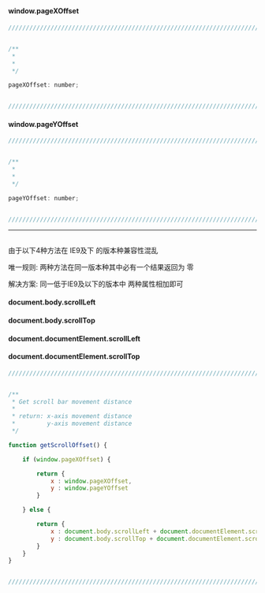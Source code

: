 ##

#### window.pageXOffset

``` javascript
///////////////////////////////////////////////////////////////////////////////////////////////////////////////////////


/**
 * 
 * 
 */

pageXOffset: number;


///////////////////////////////////////////////////////////////////////////////////////////////////////////////////////
```



#### window.pageYOffset

``` javascript
///////////////////////////////////////////////////////////////////////////////////////////////////////////////////////


/**
 * 
 * 
 */

pageYOffset: number;


///////////////////////////////////////////////////////////////////////////////////////////////////////////////////////
```

*** 

## 

由于以下4种方法在 IE9及下 的版本种兼容性混乱

唯一规则: 两种方法在同一版本种其中必有一个结果返回为 零

解决方案: 同一低于IE9及以下的版本中 两种属性相加即可


#### document.body.scrollLeft

#### document.body.scrollTop

#### document.documentElement.scrollLeft

#### document.documentElement.scrollTop


``` javascript
///////////////////////////////////////////////////////////////////////////////////////////////////////////////////////


/**
 * Get scroll bar movement distance
 * 
 * return: x-axis movement distance
 *         y-axis movement distance
 */

function getScrollOffset() {

    if (window.pageXOffset) {

        return {
            x : window.pageXOffset,
            y : window.pageYOffset
        }

    } else {

        return {
            x : document.body.scrollLeft + document.documentElement.scrollLeft,
            y : document.body.scrollTop + document.documentElement.scrollTop
        }
    }
}


///////////////////////////////////////////////////////////////////////////////////////////////////////////////////////
```





